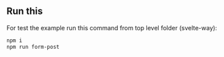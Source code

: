 ## Run this 
For test the example run this command from top level folder (svelte-way):

```bash
npm i
npm run form-post
```
